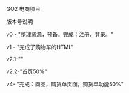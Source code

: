 ﻿GO2 电商项目

版本号说明

v0 - "整理资源，预备。完成：注册、登录。"

v1 - "完成了购物车的HTML"

v2.1-""

v2.2-"首页50%"

v4- "完成：商品，购货单页面，购货单功能50%"